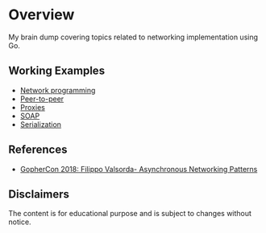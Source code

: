 # Overview

My brain dump covering topics related to networking implementation using Go.

## Working Examples

* [Network programming](./docs/programming.md)
* [Peer-to-peer](./docs/p2p.md)
* [Proxies](./docs/proxy.md)
* [SOAP](./docs/soap.md)
* [Serialization](./docs/serialization.md)

## References

* [GopherCon 2018: Filippo Valsorda- Asynchronous Networking Patterns](https://www.youtube.com/watch?v=afSiVelXDTQ)

## Disclaimers

The content is for educational purpose and is subject to changes without notice.
